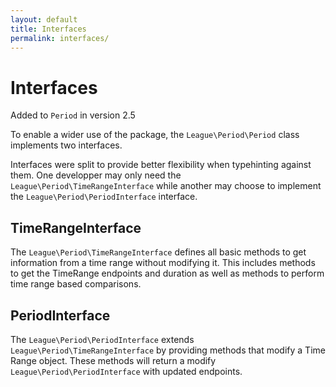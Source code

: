 ```yaml
---
layout: default
title: Interfaces
permalink: interfaces/
---
```


# Interfaces

<p class="message-notice">Added to <code>Period</code> in version 2.5</p>

To enable a wider use of the package, the `League\Period\Period` class implements two interfaces.

Interfaces were split to provide better flexibility when typehinting against them. One developper may only need the `League\Period\TimeRangeInterface` while another may choose to implement the `League\Period\PeriodInterface` interface.

## TimeRangeInterface

The `League\Period\TimeRangeInterface` defines all basic methods to get information from a time range without modifying it. This includes methods to get the TimeRange endpoints and duration as well as methods to perform time range based comparisons.

## PeriodInterface

The `League\Period\PeriodInterface` extends `League\Period\TimeRangeInterface` by providing methods that modify a Time Range object. These methods will return a modify `League\Period\PeriodInterface` with updated endpoints.

